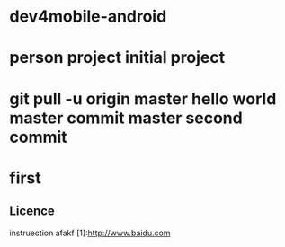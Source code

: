 dev4mobile-android
=
person project
initial project
======================
git pull -u origin master
hello world
master commit
master second commit
=======================
first
=======================

Licence
--------
 instruection
 afakf
[1]:http://www.baidu.com
